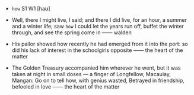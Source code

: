 - `how` S1 W1 [haʊ]



-  Well, there I might live, I said; and there I did live, for an hour, a summer and a winter life; saw `how` I could let the years run off, buffet the winter through, and see the spring come in —— walden

-  His pallor showed how recently he had emerged from it into the port: so did his lack of interest in the schoolgirls opposite —— the heart of the matter

-  The Golden Treasury accompanied him wherever he went, but it was taken at night in small doses — a finger of Longfellow, Macauiay, Mangan: Go on to tell how, with genius wasted, Betrayed in friendship, befooled in love  —— the heart of the matter